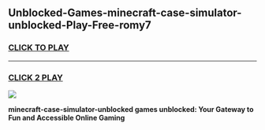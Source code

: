 
## Unblocked-Games-minecraft-case-simulator-unblocked-Play-Free-romy7
<h3>
<a href="https://premium76.site?title=minecraft-case-simulator-unblocked&ref=17A">CLICK TO PLAY</a></h3>
<hr>

<h3>
<a href="https://premium76.site?title=minecraft-case-simulator-unblocked&ref=17A">CLICK 2 PLAY</a>
  
</h3>

<a href="https://premium76.site?title=minecraft-case-simulator-unblocked&ref=17A"><img src="https://clearcache.store/games.png"></a>


**minecraft-case-simulator-unblocked games unblocked: Your Gateway to Fun and Accessible Online Gaming**
